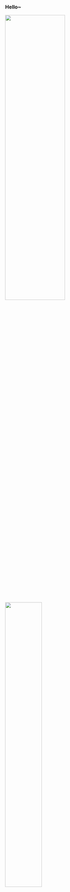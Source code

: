 ### Hello~

<span>
 <a href="https://github.com/Exisi">
  <img src="https://github-readme-stats.vercel.app/api?username=Exisi&show_icons=true&icon_color=CE1D2D&text_color=718096&bg_color=ffffff&hide_title=true" width="48.5%" style="min-width:400px"/>
 </a>
 
 <a href="https://github.com/Exisi">
  <img align="left" src="https://github-readme-stats.vercel.app/api/top-langs/?username=Exisi&layout=compact&count_private=true&theme=default" width="48.5%"/>
 </a>
</span>
